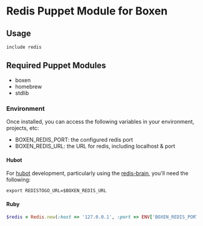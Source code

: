 # Redis Puppet Module for Boxen

## Usage

```puppet
include redis
```

## Required Puppet Modules

* boxen
* homebrew
* stdlib

### Environment

Once installed, you can access the following variables in your environment, projects, etc:

* BOXEN_REDIS_PORT: the configured redis port
* BOXEN_REDIS_URL: the URL for redis, including localhost & port

#### Hubot

For [hubot](https://github.com/github/hubot) development, particularly using the [redis-brain](https://github.com/github/hubot-scripts/blob/master/src/scripts/redis-brain.coffee), you'll need the following:

```shell
export REDISTOGO_URL=$BOXEN_REDIS_URL
```

#### Ruby

```ruby
$redis = Redis.new(:host => '127.0.0.1', :port => ENV['BOXEN_REDIS_PORT'] || '6379'
```
